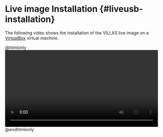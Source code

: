 # Live image Installation {#liveusb-installation}

The following video shows the installation of the VILLAS live image on a [VirtualBox](http://www.virtualbox.org) virtual machine.

@htmlonly
<video controls width="100%" align="center">
	<source src="recordings/video/VILLASlive_Installation_0.8.2.mp4" type="video/mp4">
</video>
@endhtmlonly
